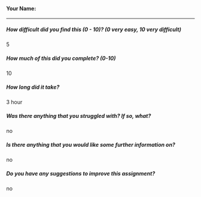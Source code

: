 #### Your Name:

---

##### How difficult did you find this (0 - 10)? (0 very easy, 10 very difficult)
5
##### How much of this did you complete? (0-10)
10
##### How long did it take?
3 hour
##### Was there anything that you struggled with?  If so, what?
no
##### Is there anything that you would like some further information on?
no
##### Do you have any suggestions to improve this assignment?
no
